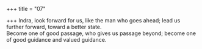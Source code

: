 +++
title = "07"

+++
Indra, look forward for us, like the man who goes ahead; lead us further  forward, toward a better state.  
Become one of good passage, who gives us passage beyond; become  one of good guidance and valued guidance.  